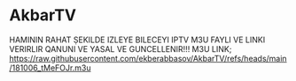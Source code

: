 # AkbarTV
HAMININ RAHAT ṢEKILDE IZLEYE BILECEYI IPTV M3U FAYLI VE LINKI VERIRLIR QANUNI VE YASAL VE GUNCELLENIR!!!
M3U LINK; https://raw.githubusercontent.com/ekberabbasov/AkbarTV/refs/heads/main/181006_tMeFOJr.m3u

